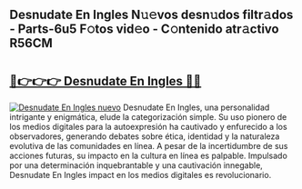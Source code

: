 ## Desnudate En Ingles N𝚞𝚎vos desn𝚞dos filtr𝚊dos - Parts-6u5 F𝚘tos vid𝚎o - C𝚘ntenido atr𝚊ctivo R56CM

# <h2><a href="http://mb0cq8.tromn.icu/?c=Desnudate+En+Ingles">🔗👉👉👉 Desnudate En Ingles 🔗🔗</a></h2>

[![Desnudate En Ingles nuevo](https://i.imgur.com/pEAQMta.gif)](http://mb0cq8.tromn.icu/?c=Desnudate+En+Ingles)
Desnudate En Ingles, una personalidad intrigante y enigmática, elude la categorización simple. Su uso pionero de los medios digitales para la autoexpresión ha cautivado y enfurecido a los observadores, generando debates sobre ética, identidad y la naturaleza evolutiva de las comunidades en línea. A pesar de la incertidumbre de sus acciones futuras, su impacto en la cultura en línea es palpable. Impulsado por una determinación inquebrantable y una cautivación innegable, Desnudate En Ingles impact en los medios digitales es revolucionario.
